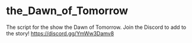 # the_Dawn_of_Tomorrow
The script for the show the Dawn of Tomorrow. Join the Discord to add to the story! https://discord.gg/YmWw3Damv8
